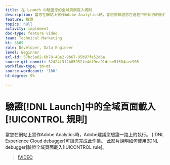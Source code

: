 ```yaml
---
title: 在 Launch 中驗證您的全域頁面載入規則
description: 當您在網站上實作Adobe Analytics時，會想要驗證您在過程中所執行的動作。 Experience Cloud偵錯器將會解救！ 此影片說明如何使用除錯工具驗證全域頁面載入規則。
feature: 驗證
topics: null
activity: implement
doc-type: feature video
team: Technical Marketing
kt: 3589
role: Developer, Data Engineer
level: Beginner
exl-id: 57bc5a02-6b78-48e2-9b67-85b97fe52d6a
source-git-commit: 32424f3f2b05952fe4df9ea91dcbe51684cee905
workflow-type: tm+mt
source-wordcount: '100'
ht-degree: 9%

---
```


# 驗證[!DNL Launch]中的全域頁面載入[!UICONTROL 規則]

當您在網站上實作Adobe Analytics時，Adobe建議您驗證一路上的執行。 [!DNL Experience Cloud debugger]可讓您完成此作業。 此影片說明如何使用[!DNL debugger]驗證全域頁面載入[!UICONTROL rule]。

>[!VIDEO](https://video.tv.adobe.com/v/28776/?quality=12)
